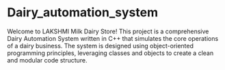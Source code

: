 # Dairy_automation_system
Welcome to LAKSHMI Milk Dairy Store! This project is a comprehensive Dairy Automation System written in C++ that simulates the core operations of a dairy business. The system is designed using object-oriented programming principles, leveraging classes and objects to create a clean and modular code structure.

